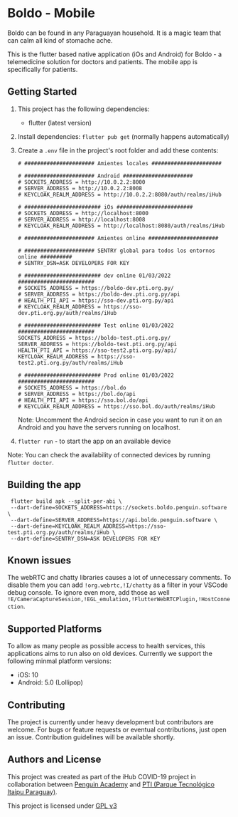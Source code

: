 # Boldo - Mobile

Boldo can be found in any Paraguayan household. It is a magic team that can calm all kind of stomache ache.

This is the flutter based native application (iOs and Android) for Boldo - a telemedicine solution for doctors and patients.
The mobile app is specifically for patients.

## Getting Started

1. This project has the following dependencies:

   - flutter (latest version)

2. Install dependencies: `flutter pub get` (normally happens automatically)

3. Create a `.env` file in the project's root folder and add these contents:

   ```
   # ###################### Amientes locales ######################

   # ###################### Android ######################
   # SOCKETS_ADDRESS = http://10.0.2.2:8000
   # SERVER_ADDRESS = http://10.0.2.2:8008
   # KEYCLOAK_REALM_ADDRESS = http://10.0.2.2:8080/auth/realms/iHub

   # ######################## iOs ########################
   # SOCKETS_ADDRESS = http://localhost:8000
   # SERVER_ADDRESS = http://localhost:8008
   # KEYCLOAK_REALM_ADDRESS = http://localhost:8080/auth/realms/iHub
   
   # ###################### Amientes online ######################
   
   # ###################### SENTRY global para todos los entornos online ##########
   # SENTRY_DSN=ASK DEVELOPERS FOR KEY
   
   # ######################## dev online 01/03/2022 ########################
   # SOCKETS_ADDRESS = https://boldo-dev.pti.org.py/
   # SERVER_ADDRESS = https://boldo-dev.pti.org.py/api 
   # HEALTH_PTI_API = https://sso-dev.pti.org.py/api 
   # KEYCLOAK_REALM_ADDRESS = https://sso-dev.pti.org.py/auth/realms/iHub
   
   # ######################## Test online 01/03/2022 ########################
   SOCKETS_ADDRESS = https://boldo-test.pti.org.py/
   SERVER_ADDRESS = https://boldo-test.pti.org.py/api
   HEALTH_PTI_API = https://sso-test2.pti.org.py/api/
   KEYCLOAK_REALM_ADDRESS = https://sso-test2.pti.org.py/auth/realms/iHub
   
   # ######################## Prod online 01/03/2022 ########################
   # SOCKETS_ADDRESS = https://bol.do 
   # SERVER_ADDRESS = https://bol.do/api 
   # HEALTH_PTI_API = https://sso.bol.do/api 
   # KEYCLOAK_REALM_ADDRESS = https://sso.bol.do/auth/realms/iHub
   ```

   Note: Uncomment the Android secion in case you want to run it on an Android and you have the servers running on localhost.

4. `flutter run` - to start the app on an available device

Note: You can check the availability of connected devices by running `flutter doctor`.

## Building the app

```
 flutter build apk --split-per-abi \
 --dart-define=SOCKETS_ADDRESS=https://sockets.boldo.penguin.software \
 --dart-define=SERVER_ADDRESS=https://api.boldo.penguin.software \
 --dart-define=KEYCLOAK_REALM_ADDRESS=https://sso-test.pti.org.py/auth/realms/iHub \
 --dart-define=SENTRY_DSN=ASK DEVELOPERS FOR KEY
```

## Known issues

The webRTC and chatty libraries causes a lot of unnecessary comments. To disable them you can add `!org.webrtc,!I/chatty` as a filter in your VSCode debug console. To ignore even more, add those as well `!E/CameraCaptureSession,!EGL_emulation,!FlutterWebRTCPlugin,!HostConnection`.

## Supported Platforms

To allow as many people as possible access to health services, this applications aims to run also on old devices. Currently we support the following minmal platform versions:

- iOS: 10
- Android: 5.0 (Lollipop)

## Contributing

The project is currently under heavy development but contributors are welcome. For bugs or feature requests or eventual contributions, just open an issue. Contribution guidelines will be available shortly.

## Authors and License

This project was created as part of the iHub COVID-19 project in collaboration between [Penguin Academy](https://penguin.academy) and [PTI (Parque Tecnológico Itaipu Paraguay)](http://pti.org.py).

This project is licensed under
[GPL v3](LICENSE)
